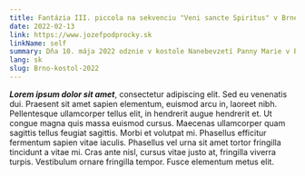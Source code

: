 ```yaml
---
title: Fantázia III. piccola na sekvenciu "Veni sancte Spiritus" v Brne
date: 2022-02-13
link: https://www.jozefpodprocky.sk
linkName: self
summary: Dňa 10. mája 2022 odznie v kostole Nanebevzetí Panny Marie v Brne,  Jezuitská ul. o 17:00, Fantázia III. (piccola) na sekvenciu "Veni Sancte spiritus" op. 65. Interpretom organovej skladby bude Ján Filc.
lang: sk
slug: Brno-kostol-2022
---
```


 ***Lorem ipsum dolor sit amet***, consectetur adipiscing elit. Sed eu venenatis dui. Praesent sit amet sapien elementum, euismod arcu in, laoreet nibh. Pellentesque ullamcorper tellus elit, in hendrerit augue hendrerit et. Ut congue magna quis massa euismod cursus. Maecenas ullamcorper quam sagittis tellus feugiat sagittis. Morbi et volutpat mi. Phasellus efficitur fermentum sapien vitae iaculis. Phasellus vel urna sit amet tortor fringilla tincidunt a vitae mi. Cras ante nisl, cursus vitae justo at, fringilla viverra turpis. Vestibulum ornare fringilla tempor. Fusce elementum metus elit.
